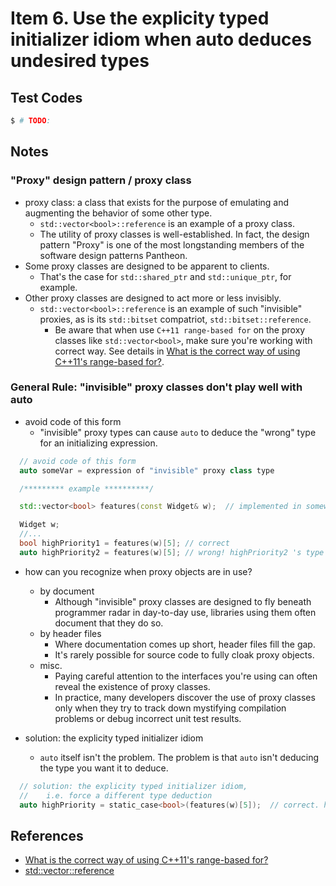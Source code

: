# Item 6. Use the explicity typed initializer idiom when auto deduces undesired types

## Test Codes

```bash
$ # TODO: 
```

## Notes 

### "Proxy" design pattern / proxy class

- proxy class: a class that exists for the purpose of emulating and augmenting the behavior of some other type. 
  - `std::vector<bool>::reference` is an example of a proxy class.
  - The utility of proxy classes is well-established. In fact, the design pattern "Proxy" is one of the most longstanding members of the software design patterns Pantheon.
- Some proxy classes are designed to be apparent to clients. 
  - That's the case for `std::shared_ptr` and `std::unique_ptr`, for example.    
- Other proxy classes are designed to act more or less invisibly. 
  - `std::vector<bool>::reference` is an example of such "invisible" proxies, as is its `std::bitset` compatriot, `std::bitset::reference`.
    - Be aware that when use `C++11 range-based for` on the proxy classes like `std::vector<bool>`, make sure you're working with correct way. See details in [What is the correct way of using C++11's range-based for?](https://stackoverflow.com/questions/15927033/what-is-the-correct-way-of-using-c11s-range-based-for). 

### General Rule: "invisible" proxy classes don't play well with auto

- avoid code of this form
  - "invisible" proxy types can cause `auto` to deduce the "wrong" type for an initializing expression. 

```c++
  // avoid code of this form
  auto someVar = expression of "invisible" proxy class type

  /********* example **********/

  std::vector<bool> features(const Widget& w);  // implemented in somewhere

  Widget w;
  //...
  bool highPriority1 = features(w)[5]; // correct
  auto highPriority2 = features(w)[5]; // wrong! highPriority2 's type won't be bool! 

```

- how can you recognize when proxy objects are in use? 
  - by document
    - Although "invisible" proxy classes are designed to fly beneath programmer radar in day-to-day use, libraries using them often document that they do so. 
  - by header files
    - Where documentation comes up short, header files fill the gap.
    - It's rarely possible for source code to fully cloak proxy objects.
  - misc.
    - Paying careful attention to the interfaces you're using can often reveal the existence of proxy classes. 
    - In practice, many developers discover the use of proxy classes only when they try to track down mystifying compilation problems or debug incorrect unit test results.
  
- solution: the explicity typed initializer idiom
  - `auto` itself isn't the problem. The problem is that `auto` isn't deducing the type you want it to deduce.

```c++
  // solution: the explicity typed initializer idiom, 
  //    i.e. force a different type deduction
  auto highPriority = static_case<bool>(features(w)[5]);  // correct. highPriority 's type forced to bool!
```



## References
- [What is the correct way of using C++11's range-based for?](https://stackoverflow.com/questions/15927033/what-is-the-correct-way-of-using-c11s-range-based-for)
- [std::vector<bool>::reference](https://en.cppreference.com/w/cpp/container/vector_bool/reference)

